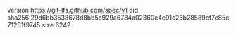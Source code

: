 version https://git-lfs.github.com/spec/v1
oid sha256:29d6bb3538678d8bb5c929a6784a02360c4c91c23b28589ef7c85e71281f9745
size 6242
